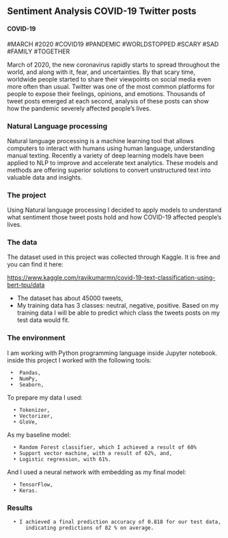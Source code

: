 ## Sentiment Analysis COVID-19 Twitter posts

#### COVID-19


#MARCH #2020 #COVID19 #PANDEMIC #WORLDSTOPPED #SCARY #SAD #FAMILY #TOGETHER

March of 2020, the new coronavirus rapidly starts to spread throughout the world, and along with it, fear, and uncertainties. By that scary time, worldwide people started to share their viewpoints on social media even more often than usual. Twitter was one of the most common platforms for people to expose their feelings, opinions, and emotions. Thousands of tweet posts emerged at each second, analysis of these posts can show how the pandemic severely affected people’s lives.

### Natural Language processing

Natural language processing is a machine learning tool that allows computers to interact with humans using human language, understanding manual texting. 
Recently a variety of deep learning models have been applied to NLP to improve and accelerate text analytics. These models and methods are offering superior solutions to convert unstructured text into valuable data and insights.

### The project

Using Natural language processing I decided to apply models to understand what sentiment those tweet posts hold and how COVID-19 affected people’s lives.

### The data

The dataset used in this project was collected through Kaggle. It is free and you can find it here:

https://www.kaggle.com/ravikumarmn/covid-19-text-classification-using-bert-tpu/data

  * The dataset has about 45000 tweets, 
  * My training data has 3 classes: neutral, negative, positive. 
Based on my training data I will be able to predict which class the tweets posts on my test data would fit.

### The environment

I am working with Python programming language inside Jupyter notebook. inside this project I worked with the following tools:

     •	Pandas,
     •	NumPy,
     •	Seaborn,

  To prepare my data I used:

      •	Tokenizer,
      •	Vectorizer,
      •	GloVe,
  
  As my baseline model:
  
      •	Random Forest classifier, which I achieved a result of 60%
      •	Support vector machine, with a result of 62%, and,
      •	Logistic regression, with 61%.

  
  And I used a neural network with embedding as my final model:

      •	TensorFlow,
      •	Keras.



### Results

      • I achieved a final prediction accuracy of 0.818 for our test data,
          indicating predictions of 82 % on average.
